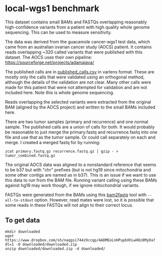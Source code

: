 # local-wgs1 benchmark

This dataset contains small BAMs and FASTQs overlapping reasonably
high-confidence variants from a patient with high quality whole genome
sequencing. This can be used to measure sensitivity.

The data was derived from the guacamole cancer-wgs1 test data, which came from
an australian ovarian cancer study (AOCS) patient. It contains reads
overlapping ~320 called variants that were published with this dataset. The
AOCS uses their own pipeline: https://sourceforge.net/projects/adamajava/

The published calls are in [published_calls.csv](published_calls.csv) in
varlens format. These are mostly only the calls that were validated using an
orthogonal method, although the details of the validation are not clear. Many
other calls were made for this patient that were not attempted for validation
and are not included here.  Note this is whole genome sequencing.

Reads overlapping the selected variants were extracted from the original BAM
(aligned by the AOCS project) and written to the small BAMs included here.

There are two tumor samples (primary and recurrence) and one normal sample. The
published calls are a union of calls for both. It would probably be reasonable
to just merge the primary.fastq and recurrence.fastq into one file and use that
as the tumor sample. Or could call separately on each and merge. I created a
merged fastq for by running:

```
zcat primary.fastq.gz recurrence.fastq.gz | gzip - > tumor_combined.fastq.gz
```

The original AOCS data was aligned to a nonstandard reference that seems to be
b37 but with "chr" prefixes (but is not hg19 since mitochondria and some other
contigs are named as in b37).  This is an issue if we want to use this data to
run from the BAM file. Running variant calling using these BAMs against hg19
may work though, if we ignore mitochondrial variants.

FASTQs were generated from the BAMs using this
[bam2fastq](https://github.com/jts/bam2fastq) tool with `--all-to-stdout`
option. However, read mates were lost, so it is possible that some reads in
these FASTQs will not align to their correct locus.

## To get data

```
mkdir downloaded
wget https://www.dropbox.com/sh/naqgsi744z9ccqp/AADMEoLnHPupbXhLwHOz8MyDa?dl=1 -O downloaded/downloaded.zip
unzip downloaded/downloaded.zip -d downloaded/
```
